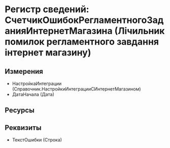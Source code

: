 ﻿# Регистр сведений: СчетчикОшибокРегламентногоЗаданияИнтернетМагазина (Лічильник помилок регламентного завдання інтернет магазину)

## Измерения

- НастройкаИнтеграции (Справочник.НастройкиИнтеграцииСИнтернетМагазином)
- ДатаНачала (Дата)

## Ресурсы


## Реквизиты

- ТекстОшибки (Строка)

